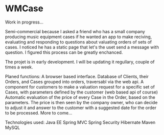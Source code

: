 # WMCase

Work in progress...

Semi-commercial because I asked a friend who has a small company producing music equipment cases if he wanted an app to make reciving, evaluating and responding to questions about valuating orders of sets of cases. I noticed he has a static page that let's the uset send a message with question. I figured this process can be greatly enchanced.

The projet is in early development. I will be updating it regullary, couple of times a week.

Planed functions:
A browser based interface.
Database of Clients, their Orders, and Cases grouped into orders, traversabl via the web api.
A component for customers to make a valuation request for a specific set of Cases, with parameters defined by the customer (web based api of course)
Automatic evaluation of the price of every Case in the Order, based on the parameters.
The price is then seen by the company owner, who can decide to adjust it and answer to the customer with a suggested date for the order to be processed.
More to come...

Technologies used:
Java EE
Spring MVC
Spring Security
Hibernate
Maven
MySQL
